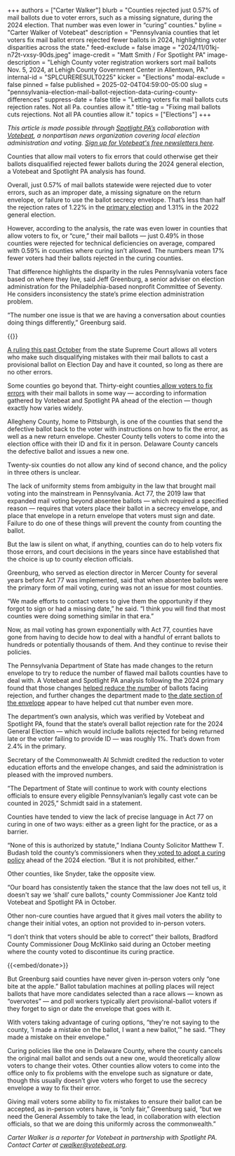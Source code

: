 +++
authors = ["Carter Walker"]
blurb = "Counties rejected just 0.57% of mail ballots due to voter errors, such as a missing signature, during the 2024 election. That number was even lower in “curing” counties."
byline = "Carter Walker of Votebeat"
description = "Pennsylvania counties that let voters fix mail ballot errors rejected fewer ballots in 2024, highlighting voter disparities across the state."
feed-exclude = false
image = "2024/11/01kj-n72t-vxsy-90ds.jpeg"
image-credit = "Matt Smith / For Spotlight PA"
image-description = "Lehigh County voter registration workers sort mail ballots Nov. 5, 2024, at Lehigh County Government Center in Allentown, PA."
internal-id = "SPLCURERESULT0225"
kicker = "Elections"
modal-exclude = false
pinned = false
published = 2025-02-04T04:59:00-05:00
slug = "pennsylvania-election-mail-ballot-rejection-data-curing-county-differences"
suppress-date = false
title = "Letting voters fix mail ballots cuts rejection rates. Not all Pa. counties allow it."
title-tag = "Fixing mail ballots cuts rejections. Not all PA counties allow it."
topics = ["Elections"]
+++

<em>This article is made possible through </em><a href="https://www.spotlightpa.org/"><em>Spotlight PA’s</em></a><em> collaboration with </em><a href="https://www.votebeat.org/"><em>Votebeat</em></a><em>, a nonpartisan news organization covering local election administration and voting. </em><a href="https://www.votebeat.org/newsletters/"><em>Sign up for Votebeat&#39;s free newsletters here</em></a><em>.</em>

Counties that allow mail voters to fix errors that could otherwise get their ballots disqualified rejected fewer ballots during the 2024 general election, a Votebeat and Spotlight PA analysis has found.

Overall, just 0.57% of mail ballots statewide were rejected due to voter errors, such as an improper date, a missing signature on the return envelope, or failure to use the ballot secrecy envelope. That’s less than half the rejection rates of 1.22% in the <a href="https://www.votebeat.org/pennsylvania/2024/05/31/mail-ballot-rejections-2024-primary-election-envelope-redesign/">primary election</a> and 1.31% in the 2022 general election.

However, according to the analysis, the rate was even lower in counties that allow voters to fix, or “cure,” their mail ballots — just 0.49% in those counties were rejected for technical deficiencies on average, compared with 0.59% in counties where curing isn’t allowed. The numbers mean 17% fewer voters had their ballots rejected in the curing counties.

That difference highlights the disparity in the rules Pennsylvania voters face based on where they live, said Jeff Greenburg, a senior adviser on election administration for the Philadelphia-based nonprofit Committee of Seventy. He considers inconsistency the state’s prime election administration problem.

“The number one issue is that we are having a conversation about counties doing things differently,” Greenburg said.

{{<flourish src="visualisation/21394972" >}}

<a href="https://www.votebeat.org/pennsylvania/2024/10/23/state-supreme-court-ruling-provisional-ballots-rejected-mail-voters-butler-county/">A ruling this past October</a> from the state Supreme Court allows all voters who make such disqualifying mistakes with their mail ballots to cast a provisional ballot on Election Day and have it counted, so long as there are no other errors.

Some counties go beyond that. Thirty-eight counties<a href="https://www.votebeat.org/pennsylvania/2024/10/23/mail-ballot-curing-rules-fix-errors-county-policies/"> allow voters to fix errors</a> with their mail ballots in some way — according to information gathered by Votebeat and Spotlight PA ahead of the election — though exactly how varies widely.

Allegheny County, home to Pittsburgh, is one of the counties that send the defective ballot back to the voter with instructions on how to fix the error, as well as a new return envelope. Chester County tells voters to come into the election office with their ID and fix it in person. Delaware County cancels the defective ballot and issues a new one.

Twenty-six counties do not allow any kind of second chance, and the policy in three others is unclear.

The lack of uniformity stems from ambiguity in the law that brought mail voting into the mainstream in Pennsylvania. Act 77, the 2019 law that expanded mail voting beyond absentee ballots — which required a specified reason — requires that voters place their ballot in a secrecy envelope, and place that envelope in a return envelope that voters must sign and date. Failure to do one of these things will prevent the county from counting the ballot.

But the law is silent on what, if anything, counties can do to help voters fix those errors, and court decisions in the years since have established that the choice is up to county election officials.

Greenburg, who served as election director in Mercer County for several years before Act 77 was implemented, said that when absentee ballots were the primary form of mail voting, curing was not an issue for most counties.

“We made efforts to contact voters to give them the opportunity if they forgot to sign or had a missing date,” he said. “I think you will find that most counties were doing something similar in that era.”

Now, as mail voting has grown exponentially with Act 77, counties have gone from having to decide how to deal with a handful of errant ballots to hundreds or potentially thousands of them. And they continue to revise their policies.

The Pennsylvania Department of State has made changes to the return envelope to try to reduce the number of flawed mail ballots counties have to deal with. A Votebeat and Spotlight PA analysis following the 2024 primary found that those changes <a href="https://www.votebeat.org/pennsylvania/2024/05/31/mail-ballot-rejections-2024-primary-election-envelope-redesign/">helped reduce the number</a> of ballots facing rejection, and further changes the department made to <a href="https://www.votebeat.org/pennsylvania/2024/07/18/mail-ballot-envelope-design-change-full-year-date-requirement/">the date section of the envelope</a> appear to have helped cut that number even more.

The department’s own analysis, which was verified by Votebeat and Spotlight PA, found that the state’s overall ballot rejection rate for the 2024 General Election — which would include ballots rejected for being returned late or the voter failing to provide ID — was roughly 1%. That’s down from 2.4% in the primary.

Secretary of the Commonwealth Al Schmidt credited the reduction to voter education efforts and the envelope changes, and said the administration is pleased with the improved numbers.

“The Department of State will continue to work with county elections officials to ensure every eligible Pennsylvanian’s legally cast vote can be counted in 2025,” Schmidt said in a statement.

Counties have tended to view the lack of precise language in Act 77 on curing in one of two ways: either as a green light for the practice, or as a barrier.

“None of this is authorized by statute,” Indiana County Solicitor Matthew T. Budash told the county’s commissioners when they<a href="https://www.indianagazette.com/news/indiana-county-election-board-gives-mail-in-voters-chance-to-correct-disqualifying-errors/article_22e79416-9182-11ef-943f-9bc96f96e983.html"> voted to adopt a curing policy</a> ahead of the 2024 election. “But it is not prohibited, either.”

Other counties, like Snyder, take the opposite view.

“Our board has consistently taken the stance that the law does not tell us, it doesn&#39;t say we ‘shall’ cure ballots,&#34; county Commissioner Joe Kantz told Votebeat and Spotlight PA in October.

Other non-cure counties have argued that it gives mail voters the ability to change their initial votes, an option not provided to in-person voters.

“I don’t think that voters should be able to correct” their ballots, Bradford County Commissioner Doug McKlinko said during an October meeting where the county voted to discontinue its curing practice.

{{<embed/donate>}}

But Greenburg said counties have never given in-person voters only “one bite at the apple.” Ballot tabulation machines at polling places will reject ballots that have more candidates selected than a race allows — known as “overvotes” — and poll workers typically alert provisional-ballot voters if they forget to sign or date the envelope that goes with it.

With voters taking advantage of curing options, “they&#39;re not saying to the county, ‘I made a mistake on the ballot, I want a new ballot,’” he said. “They made a mistake on their envelope.”

Curing policies like the one in Delaware County, where the county cancels the original mail ballot and sends out a new one, would theoretically allow voters to change their votes. Other counties allow voters to come into the office only to fix problems with the envelope such as signature or date, though this usually doesn’t give voters who forget to use the secrecy envelope a way to fix their error.

Giving mail voters some ability to fix mistakes to ensure their ballot can be accepted, as in-person voters have, is “only fair,” Greenburg said, “but we need the General Assembly to take the lead, in collaboration with election officials, so that we are doing this uniformly across the commonwealth.”

<em>Carter Walker is a reporter for Votebeat in partnership with Spotlight PA. Contact Carter at </em><a href="mailto:cwalker@votebeat.org"><em>cwalker@votebeat.org</em></a><em>.</em>

